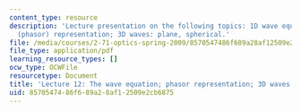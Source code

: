 ```yaml
---
content_type: resource
description: 'Lecture presentation on the following topics: 1D wave equation; complex
  (phasor) representation; 3D waves: plane, spherical.'
file: /media/courses/2-71-optics-spring-2009/8570547486f689a28af12509e2cb6875_MIT2_71S09_lec12.pdf
file_type: application/pdf
learning_resource_types: []
ocw_type: OCWFile
resourcetype: Document
title: 'Lecture 12: The wave equation; phasor representation; 3D waves'
uid: 85705474-86f6-89a2-8af1-2509e2cb6875
---
```

